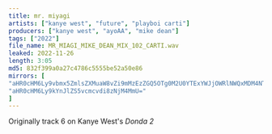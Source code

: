 ```yaml
---
title: mr. miyagi
artists: ["kanye west", "future", "playboi carti"]
producers: ["kanye west", "ayoAA", "mike dean"]
tags: ["2022"]
file_name: MR_MIAGI_MIKE_DEAN_MIX_102_CARTI.wav
leaked: 2022-11-26
length: 3:05
md5: 832f399a0a27c4786c5555be52a50e86
mirrors: [
"aHR0cHM6Ly9vbmx5ZmlsZXMuaW8vZi9mMzEzZGQ5OTg0M2U0YTExYWJjOWRlNWQxMDM4NTAxMg==",
"aHR0cHM6Ly9kYnJlZS5vcmcvdi8zNjM4MmU="
]
---
```

Originally track 6 on Kanye West's *Donda 2*
